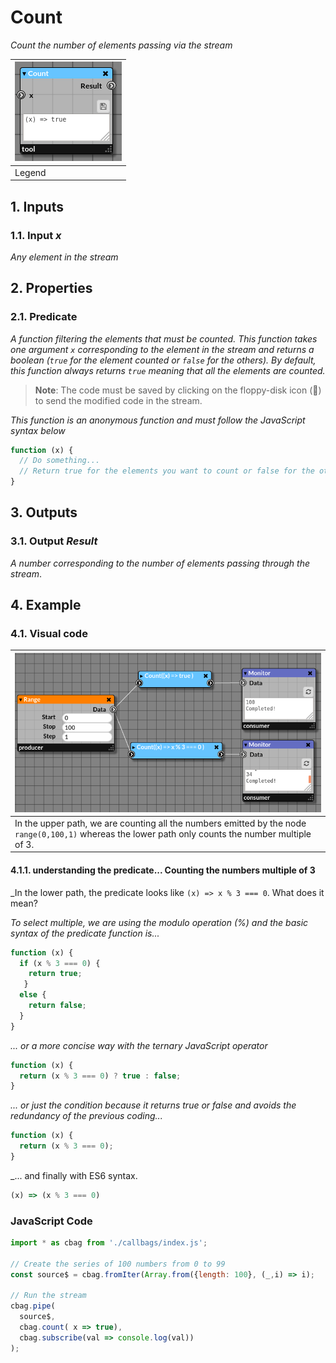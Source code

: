 # Count

_Count the number of elements passing via the stream_

| ![node Count](img/count.png) |
|------------------------|
|Legend|


## 1. Inputs

### 1.1. Input _x_

_Any element in the stream_

## 2. Properties

### 2.1. Predicate

_A function filtering the elements that must be counted. This function takes one argument `x` corresponding to the element in the stream and returns a boolean (`true` for the element counted or `false` for the others)._
_By default, this function always returns `true` meaning that all the elements are counted._

> **Note**: The code must be saved by clicking on the floppy-disk icon (💾) to send the modified code in the stream.
 

_This function is an anonymous function and must follow the JavaScript syntax below_

```javascript
function (x) {
  // Do something...
  // Return true for the elements you want to count or false for the others.
}
```

## 3. Outputs

### 3.1. Output _Result_

_A number corresponding to the number of elements passing through the stream_.

## 4. Example

### 4.1. Visual code

| ![count.png](img/count_example.png) |
|-------------------------------------|
|In the upper path, we are counting all the numbers emitted by the node `range(0,100,1)` whereas the lower path only counts the number multiple of 3.|

#### 4.1.1. understanding the predicate... Counting the numbers multiple of 3

_In the lower path, the predicate looks like `(x) => x % 3 === 0`. What does it mean?

_To select multiple, we are using the modulo operation (%) and the basic syntax of the predicate function is..._

```javascript
function (x) {
  if (x % 3 === 0) {
    return true;
   }
  else {
    return false;
  }
}
```
_... or a more concise way with the ternary JavaScript operator_

```javascript
function (x) {
  return (x % 3 === 0) ? true : false;
}
```
_... or just the condition because it returns true or false and avoids the redundancy of the previous coding..._

```javascript
function (x) {
  return (x % 3 === 0);
}
```

_... and finally with ES6 syntax. 

```javascript
(x) => (x % 3 === 0)
```

### JavaScript Code

```javascript
import * as cbag from './callbags/index.js';

// Create the series of 100 numbers from 0 to 99
const source$ = cbag.fromIter(Array.from({length: 100}, (_,i) => i);

// Run the stream
cbag.pipe(
  source$,
  cbag.count( x => true),
  cbag.subscribe(val => console.log(val))
);
```
